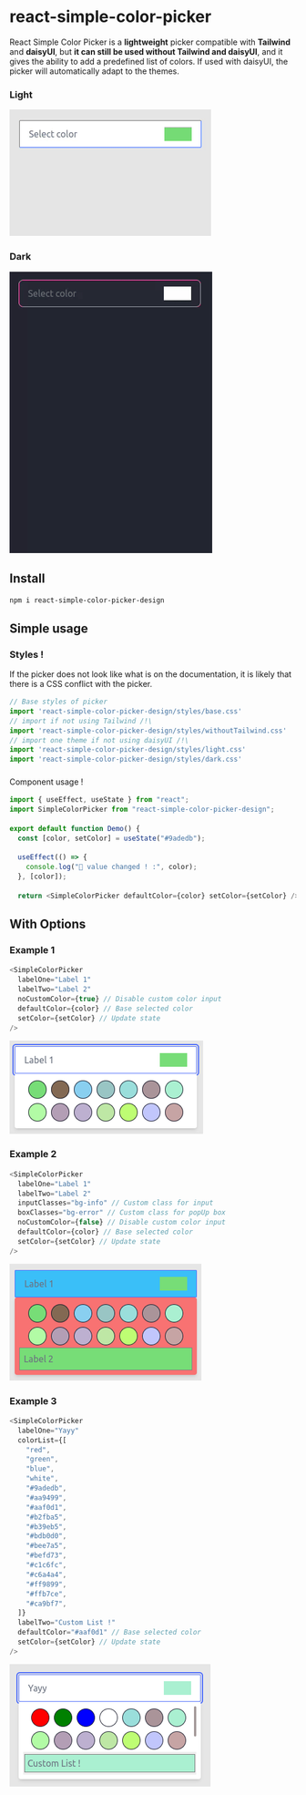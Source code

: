 # react-simple-color-picker

React Simple Color Picker is a **lightweight** picker compatible with **Tailwind** and **daisyUI**, but **it can still be used without Tailwind and daisyUI**, and it gives the ability to add a predefined list of colors.
If used with daisyUI, the picker will automatically adapt to the themes.

### Light
![color-picker](https://github.com/IvanBF9/react-simple-color-picker/blob/main/medias/light.gif?raw=true)

### Dark
![color-picker-dark-theme](https://github.com/IvanBF9/react-simple-color-picker/blob/main/medias/dark.gif?raw=true)

## Install
```
npm i react-simple-color-picker-design
```

## Simple usage
### Styles !
If the picker does not look like what is on the documentation, it is likely that there is a CSS conflict with the picker.
```js
// Base styles of picker
import 'react-simple-color-picker-design/styles/base.css'
// import if not using Tailwind /!\
import 'react-simple-color-picker-design/styles/withoutTailwind.css'
// import one theme if not using daisyUI /!\
import 'react-simple-color-picker-design/styles/light.css'
import 'react-simple-color-picker-design/styles/dark.css'
```
###
Component usage !
```js
import { useEffect, useState } from "react";
import SimpleColorPicker from "react-simple-color-picker-design";

export default function Demo() {
  const [color, setColor] = useState("#9adedb");

  useEffect(() => {
    console.log("🚀 value changed ! :", color);
  }, [color]);

  return <SimpleColorPicker defaultColor={color} setColor={setColor} />
```
## With Options
### Example 1
```js
<SimpleColorPicker 
  labelOne="Label 1"
  labelTwo="Label 2" 
  noCustomColor={true} // Disable custom color input
  defaultColor={color} // Base selected color
  setColor={setColor} // Update state
/>
```
![noInput](https://github.com/IvanBF9/react-simple-color-picker/blob/main/medias/noinput.png?raw=true)

### Example 2
```js
<SimpleColorPicker 
  labelOne="Label 1"
  labelTwo="Label 2" 
  inputClasses="bg-info" // Custom class for input
  boxClasses="bg-error" // Custom class for popUp box
  noCustomColor={false} // Disable custom color input
  defaultColor={color} // Base selected color
  setColor={setColor} // Update state
/>
```
![noInput](https://github.com/IvanBF9/react-simple-color-picker/blob/main/medias/customclasses.png?raw=true)

### Example 3
```js
<SimpleColorPicker
  labelOne="Yayy"
  colorList={[
    "red",
    "green",
    "blue",
    "white",
    "#9adedb",
    "#aa9499",
    "#aaf0d1",
    "#b2fba5",
    "#b39eb5",
    "#bdb0d0",
    "#bee7a5",
    "#befd73",
    "#c1c6fc",
    "#c6a4a4",
    "#ff9899",
    "#ffb7ce",
    "#ca9bf7",
  ]}
  labelTwo="Custom List !"
  defaultColor="#aaf0d1" // Base selected color
  setColor={setColor} // Update state
/>
```
![noInput](https://github.com/IvanBF9/react-simple-color-picker/blob/main/medias/customlist.png?raw=true)